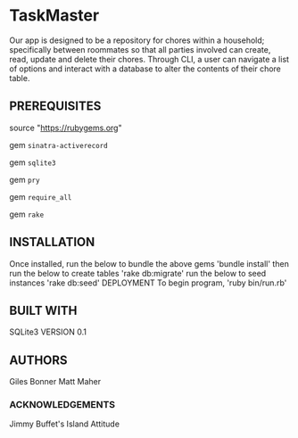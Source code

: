 # TaskMaster

Our app is designed to be a repository for chores within a household; specifically between roommates so that all parties involved can create, read, update and delete their chores. Through CLI, a user can navigate a list of options and interact with a database to alter the contents of their chore table.

## PREREQUISITES

source "https://rubygems.org"

gem ```sinatra-activerecord``` 

gem ```sqlite3```

gem ```pry```

gem ```require_all```

gem ```rake```

## INSTALLATION

Once installed, run the below to bundle the above gems
'bundle install'
then run the below to create tables
'rake db:migrate'
run the below to seed instances
'rake db:seed'
DEPLOYMENT
To begin program,
'ruby bin/run.rb'

## BUILT WITH

SQLite3
VERSION 0.1

## AUTHORS

Giles Bonner
Matt Maher

### ACKNOWLEDGEMENTS

Jimmy Buffet's Island Attitude
